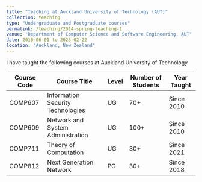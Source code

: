 ```yaml
---
title: "Teaching at Auckland University of Technology (AUT)"
collection: teaching
type: "Undergraduate and Postgraduate courses"
permalink: /teaching/2014-spring-teaching-1
venue: "Department of Computer Science and Software Engineering, AUT"
date: 2010-06-01 to 2023-02-22
location: "Auckland, New Zealand"
---
```


I have taught the following courses at Auckland University of Technology

| Course Code | Course Title                               | Level | Number of Students | Year Taught |
|-------------|--------------------------------------------|-------|--------------------|-------------|
| COMP607     | Information Security Technologies          | UG    | 70+                | Since 2010  |
| COMP609     | Network and System Administration          | UG    | 100+               | Since 2010  |
| COMP711     | Theory of Computation                      | UG    | 30+                | Since 2021  |
| COMP812     | Next Generation Network                    | PG    | 30+                | Since 2018  |


